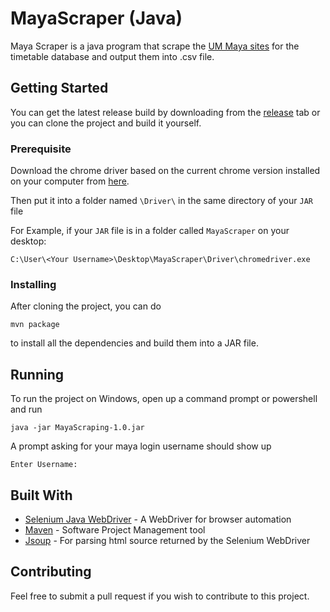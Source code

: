 # MayaScraper (Java)
Maya Scraper is a java program that scrape the [UM Maya sites](https://maya.um.edu.my/sitsvision/wrd/siw_lgn) for the timetable database and output them into .csv file.

## Getting Started
You can get the latest release build by downloading from the [release](https://github.com/weihan444/MayaScraperJava/releases) tab or you can clone the project and build it yourself.

### Prerequisite
Download the chrome driver based on the current chrome version installed on your computer from [here](https://chromedriver.chromium.org/downloads).

Then put it into a folder named `\Driver\` in the same directory of your `JAR` file

For Example, if your `JAR` file is in a folder called `MayaScraper` on your desktop:
```
C:\User\<Your Username>\Desktop\MayaScraper\Driver\chromedriver.exe
```
### Installing
After cloning the project, you can do
```
mvn package
```
to install all the dependencies and build them into a JAR file.

## Running
To run the project on Windows, open up a command prompt or powershell and run
```
java -jar MayaScraping-1.0.jar
```
A prompt asking for your maya login username should show up
```
Enter Username:
```

## Built With
* [Selenium Java WebDriver](https://www.selenium.dev/documentation/webdriver/) - A WebDriver for browser automation
* [Maven](https://maven.apache.org/) - Software Project Management tool
* [Jsoup](https://jsoup.org/) - For parsing html source returned by the Selenium WebDriver

## Contributing
Feel free to submit a pull request if you wish to contribute to this project.

